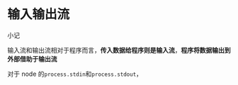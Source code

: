 # 输入输出流

小记

输入流和输出流相对于程序而言，**传入数据给程序则是输入流**，**程序将数据输出到外部借助于输出流**

对于 node 的`process.stdin`和`process.stdout`，